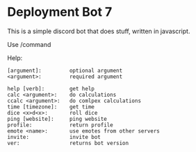 # Deployment Bot 7

This is a simple discord bot that does stuff, written in javascript.

Use /command

Help:

    [argument]:         optional argument
    <argument>:         required argument

    help [verb]:        get help
    calc <argument>:    do calculations
    ccalc <argument>:   do comlpex calculations
    time [timezone]:    get time
    dice <x>d<x>:       roll dice
    ping [website]:     ping website
    profile:            return profile
    emote <name>:       use emotes from other servers
    invite:             invite bot
    ver:                returns bot version

